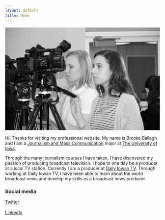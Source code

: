 ```yaml
---
layout: default
title: Home
---
```


![logo](public/TVNews1.jpg)

Hi! Thanks for visiting my professional website. My name is Brooke Ballagh and I am a [Journalism and Mass Communication](http://clas.uiowa.edu/sjmc/) major at [The University of Iowa](https://uiowa.edu).

Through the many journalism courses I have taken, I have discovered my passion of producing broadcast television. I hope to one day be a producer at a local TV station. Currently I am a producer at [Daily Iowan TV](https://www.youtube.com/user/TheDailyIowan). Through working at Daily Iowan TV, I have been able to learn about the world broadcast news and develop my skills as a broadcast news producer. 

### Social media

<!-- go to http://fontawesome.io/icons/ to see more icons -->
<p class="social-icons">
<a href="https://twitter.com/brookeballagh"><i class="fa fa-twitter-square" aria-hidden="true"></i>Twitter</a>
<br>
<br>
<a href="www.linkedin.com/in/brooke-ballagh-33b91597"><i class="fa fa-linkedin-square" aria-hidden="true"></i>LinkedIn</a>
</p>
